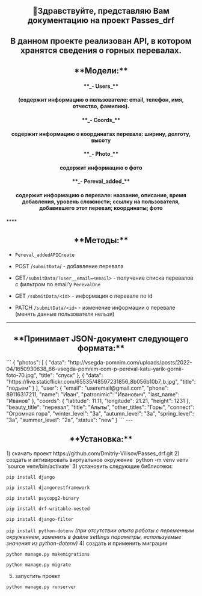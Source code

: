 <h2 align="center">👋Здравствуйте, представляю Вам документацию на проект Passes_drf </h3>

<h2 align="center">В данном проекте реализован API, в котором хранятся сведения о горных перевалах.</h3>

<h2 align="center">**Модели:**</h2>

<h4 align="center">**_- Users_**</h4>
<h4 align="center">(содержит информацию о пользователе: email, телефон, имя, отчество, фамилию).</h4>

<h4 align="center">**_- Coords_** </h4>
<h4 align="center">содержит информацию о координатах перевала: ширину, долготу, высоту</h4>

<h4 align="center">**_- Photo_** </h4>
<h4 align="center">содержит информацию о фото</h4>

<h4 align="center">**_- Pereval_added_** </h4>
<h4 align="center">содержит информацию о перевале: название, описание, время добавления, уровень сложности; ссылку на 
пользователя, добавившего этот перевал; координаты; фото</h4>
****
<h2 align="center">**Методы:** </h2>

* `Pereval_addedAPICreate`

* POST /`submitData`/ - добавление перевала 

* GET`/submitData/?user__email=<email>` - получение списка перевалов с фильтром по email’у
`PerevalOne`

* GET `/submitData/<id>` -  информация о перевале по id

* PATCH `/submitData/<id>` - изменение информации о перевале (менять данные пользователя нельзя)

****
<h2 align="center">**Принимает JSON-документ следующего формата:**</h2>
```
{
    "photos": [
        {
        "data": "http://vsegda-pomnim.com/uploads/posts/2022-04/1650930638_66-vsegda-pomnim-com-p-pereval-katu-yarik-gornii-foto-70.jpg",
        "title": "спуск"
    },
        {
        "data": "https://live.staticflickr.com/65535/48597231856_8b056b10b7_b.jpg",
        "title": "подьем"
    }
    ],
    "user": {
        "email": "useremail@gmail.com",
        "phone": 89116317211,
        "name": "Иван",
        "patronimic": "Иванович",
        "last_name": "Иванов"
    },
    "coords": {
        "latitude": 11.11,
        "longitude": 21.21,
        "height": 1231
    },
    "beauty_title": "перевал",
    "title": "Альпы",
    "other_titles": "Горы",
    "connect": "Огромная гора",
    "winter_level": "3a",
    "autumn_level": "3a",
    "spring_level": "3a",
    "summer_level": "2a",
    "status": "new"
}
```
---
<h2 align="center">**Установка:**</h2>
1) скачать проект https://github.com/Dmitriy-Vilisov/Passes_drf.git
2) создать и активировать виртуальное окружение
`python -m venv venv`
`source venv/bin/activate`
3) установить следующие библиотеки:

`pip install django`

`pip install djangorestframework`

`pip install psycopg2-binary`

`pip install drf-writable-nested`

`pip install django-filter`

`pip install python-dotenv`
_(при отсутствии опыта работы с переменным окружением, заменить в файле settings параметры, используемые значения из 
python-dotenv)_
4) создать и применить миграции

`python manage.py makemigrations`

`python manage.py migrate`

5) запустить проект

`python manage.py runserver`

